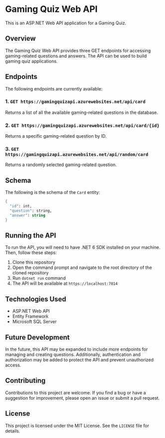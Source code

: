 # Gaming Quiz Web API

This is an ASP.NET Web API application for a Gaming Quiz.

## Overview

The Gaming Quiz Web API provides three GET endpoints for accessing gaming-related questions and answers. The API can be used to build gaming quiz applications.

## Endpoints

The following endpoints are currently available:

### 1. `GET https://gamingquizapi.azurewebsites.net/api/card`

Returns a list of all the available gaming-related questions in the database.

### 2. `GET https://gamingquizapi.azurewebsites.net/api/card/{id}`

Returns a specific gaming-related question by ID.

### 3. `GET https://gamingquizapi.azurewebsites.net/api/random/card`

Returns a randomly selected gaming-related question.

## Schema

The following is the schema of the `Card` entity:

```scheme
{
  "id": int,
  "question": string,
  "answer": string
}
```

## Running the API

To run the API, you will need to have .NET 6 SDK installed on your machine. Then, follow these steps:

1. Clone this repository
2. Open the command prompt and navigate to the root directory of the cloned repository
3. Run `dotnet run` command
4. The API will be available at `https://localhost:7014`

## Technologies Used

- ASP.NET Web API
- Entity Framework
- Microsoft SQL Server

## Future Development

In the future, this API may be expanded to include more endpoints for managing and creating questions. Additionally, authentication and authorization may be added to protect the API and prevent unauthorized access.

## Contributing

Contributions to this project are welcome. If you find a bug or have a suggestion for improvement, please open an issue or submit a pull request.

## License

This project is licensed under the MIT License. See the `LICENSE` file for details.
